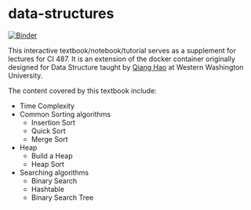 # data-structures

[![Binder](https://mybinder.org/badge_logo.svg)](https://mybinder.org/v2/gh/CoffeePoweredComputers/487-data-structures-worksheets/master)

This interactive textbook/notebook/tutorial serves as a supplement for lectures for CI 487. It is an extension of the docker container originally designed for Data Structure taught by [Qiang Hao](http:qhao.info) at Western Washington University.

The content covered by this textbook include:

* Time Complexity
* Common Sorting algorithms
  * Insertion Sort
  * Quick Sort
  * Merge Sort
* Heap
  * Build a Heap
  * Heap Sort
* Searching algorithms
  * Binary Search
  * Hashtable
  * Binary Search Tree
